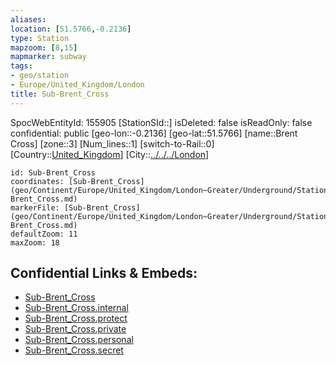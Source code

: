 ```yaml
---
aliases: 
location: [51.5766,-0.2136]
type: Station 
mapzoom: [8,15] 
mapmarker: subway 
tags:
- geo/station
- Europe/United_Kingdom/London
title: Sub-Brent_Cross
---
```

SpocWebEntityId: 155905
[StationSId::]
isDeleted: false
isReadOnly: false
confidential: public
[geo-lon::-0.2136]
[geo-lat::51.5766]
[name::Brent Cross]
[zone::3]
[Num_lines::1]
[switch-to-Rail::0]
[Country::[United_Kingdom](geo/Continent/Europe/United_Kingdom.md)]
[City::[../../../London](../../../London)]


```leaflet
id: Sub-Brent_Cross
coordinates: [Sub-Brent_Cross](geo/Continent/Europe/United_Kingdom/London~Greater/Underground/Station/Sub-Brent_Cross.md)
markerFile: [Sub-Brent_Cross](geo/Continent/Europe/United_Kingdom/London~Greater/Underground/Station/Sub-Brent_Cross.md)
defaultZoom: 11 
maxZoom: 18
```


## Confidential Links & Embeds: 
- [Sub-Brent_Cross](../../../../../../../../_public/geo/Continent/Europe/United_Kingdom/London~Greater/Underground/Station/Sub-Brent_Cross.md) 
- [Sub-Brent_Cross.internal](../../../../../../../../_internal/geo/Continent/Europe/United_Kingdom/London~Greater/Underground/Station/Sub-Brent_Cross.internal.md) 
- [Sub-Brent_Cross.protect](../../../../../../../../_protect/geo/Continent/Europe/United_Kingdom/London~Greater/Underground/Station/Sub-Brent_Cross.protect.md) 
- [Sub-Brent_Cross.private](../../../../../../../../_private/geo/Continent/Europe/United_Kingdom/London~Greater/Underground/Station/Sub-Brent_Cross.private.md) 
- [Sub-Brent_Cross.personal](../../../../../../../../_personal/geo/Continent/Europe/United_Kingdom/London~Greater/Underground/Station/Sub-Brent_Cross.personal.md) 
- [Sub-Brent_Cross.secret](../../../../../../../../_secret/geo/Continent/Europe/United_Kingdom/London~Greater/Underground/Station/Sub-Brent_Cross.secret.md) 
